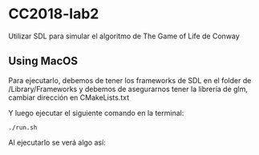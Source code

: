 # CC2018-lab2
Utilizar SDL para simular el algoritmo de The Game of Life de Conway
## Using MacOS
Para ejecutarlo, debemos de tener los frameworks de SDL en el folder de /Library/Frameworks
y debemos de asegurarnos tener la librería de glm, cambiar dirección en CMakeLists.txt

Y luego ejecutar el siguiente comando en la terminal:
```shell
./run.sh
```

Al ejecutarlo se verá algo así:



